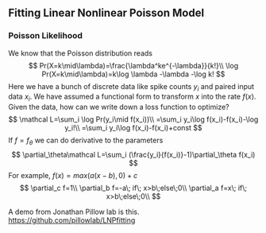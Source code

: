 



## Fitting Linear Nonlinear Poisson Model





### Poisson Likelihood

We know that the Poisson distribution reads
$$
Pr(X=k\mid\lambda)=\frac{\lambda^ke^{-\lambda}}{k!}\\
\log Pr(X=k\mid\lambda)=k\log \lambda -\lambda -\log k!
$$
Here we have a bunch of discrete data like spike counts $y_i$ and paired input data $x_i$. We have assumed a functional form to transform $x$ into the rate $f(x)$. Given the data, how can we write down a loss function to optimize? 
$$
\mathcal L=\sum_i \log Pr(y_i\mid f(x_i))\\
=\sum_i y_i\log f(x_i)-f(x_i)-\log y_i!\\
=\sum_i y_i\log f(x_i)-f(x_i)+const
$$
If $f=f_\theta$ we can do derivative to the parameters
$$
\partial_\theta\mathcal L=\sum_i (\frac{y_i}{f(x_i)}-1)\partial_\theta f(x_i)
$$
For example, $f(x)=max(a(x-b),0)+c$ 
$$
\partial_c f=1\\
\partial_b f=-a\; if\; x>b\;else\;0\\
\partial_a f=x\; if\; x>b\;else\;0\\
$$






A demo from Jonathan Pillow lab is this. https://github.com/pillowlab/LNPfitting





